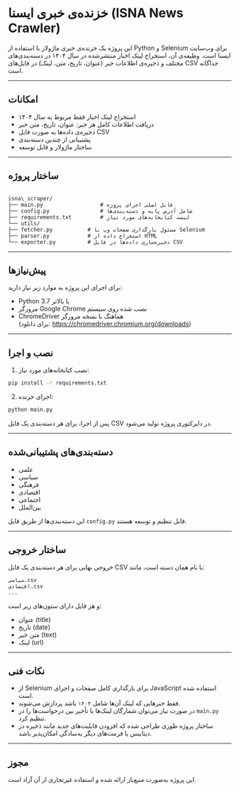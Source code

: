 # خزنده‌ی خبری ایسنا (ISNA News Crawler)

این پروژه یک خزنده‌ی خبری ماژولار با استفاده از Python و Selenium برای وب‌سایت ایسنا است. وظیفه‌ی آن، استخراج لینک اخبار منتشرشده در سال ۱۴۰۴ در دسته‌بندی‌های مختلف و ذخیره‌ی اطلاعات خبر (عنوان، تاریخ، متن، لینک) در فایل‌های CSV جداگانه است.

---

## امکانات

- استخراج لینک اخبار فقط مربوط به سال ۱۴۰۴
- دریافت اطلاعات کامل هر خبر: عنوان، تاریخ، متن خبر
- ذخیره‌ی داده‌ها به صورت فایل CSV
- پشتیبانی از چندین دسته‌بندی
- ساختار ماژولار و قابل توسعه

---

## ساختار پروژه

```

isna\_scraper/
├── main.py                  # فایل اصلی اجرای پروژه
├── config.py                # شامل آدرس پایه و دسته‌بندی‌ها
├── requirements.txt         # لیست کتابخانه‌های مورد نیاز
└── utils/
├── fetcher.py           # مسئول بارگذاری صفحات وب با Selenium
├── parser.py            # استخراج داده از HTML
└── exporter.py          # ذخیره‌سازی داده‌ها در فایل CSV

````

---

## پیش‌نیازها

برای اجرای این پروژه به موارد زیر نیاز دارید:

- Python 3.7 یا بالاتر
- مرورگر Google Chrome نصب شده روی سیستم
- ChromeDriver هماهنگ با نسخه مرورگر  
  (برای دانلود: https://chromedriver.chromium.org/downloads)

---

## نصب و اجرا

1. نصب کتابخانه‌های مورد نیاز:

```bash
pip install -r requirements.txt
````

2. اجرای خزنده:

```bash
python main.py
```

پس از اجرا، برای هر دسته‌بندی یک فایل CSV در دایرکتوری پروژه تولید می‌شود.

---

## دسته‌بندی‌های پشتیبانی‌شده

* علمی
* سیاسی
* فرهنگی
* اقتصادی
* اجتماعی
* بین‌الملل

این دسته‌بندی‌ها از طریق فایل `config.py` قابل تنظیم و توسعه هستند.

---

## ساختار خروجی

خروجی نهایی برای هر دسته‌بندی یک فایل CSV با نام همان دسته است، مانند:

```
سیاسی.csv
اقتصادی.csv
...
```

و هر فایل دارای ستون‌های زیر است:

* عنوان (title)
* تاریخ (date)
* متن خبر (text)
* لینک (url)

---

## نکات فنی

* از Selenium برای بارگذاری کامل صفحات و اجرای JavaScript استفاده شده است.
* فقط خبرهایی که لینک آن‌ها شامل `۱۴۰۴` باشد پردازش می‌شوند.
* در صورت نیاز می‌توان شمارگان لینک‌ها یا تأخیر بین درخواست‌ها را در `main.py` تنظیم کرد.
* ساختار پروژه طوری طراحی شده که افزودن قابلیت‌های جدید مانند ذخیره در دیتابیس یا فرمت‌های دیگر به‌سادگی امکان‌پذیر باشد.

---

## مجوز

این پروژه به‌صورت منبع‌باز ارائه شده و استفاده غیرتجاری از آن آزاد است.



